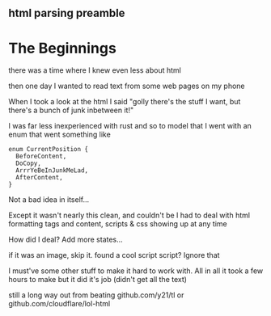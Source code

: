 ## html parsing preamble

# The Beginnings

there was a time where I knew even less about html

then one day I wanted to read text from some web pages on my phone 

When I took a look at the html I said "golly there's the stuff I want, but there's a bunch of junk inbetween it!"

I was far less inexperienced with rust and so to model that I went with an enum that went something like

```
enum CurrentPosition {
  BeforeContent,
  DoCopy,
  ArrrYeBeInJunkMeLad,
  AfterContent,
}
```

Not a bad idea in itself...

Except it wasn't nearly this clean, and couldn't be
I had to deal with html formatting tags and content, scripts & css showing up at any time

How did I deal? Add more states...

if it was an image, skip it. found a cool script script? Ignore that


I must've some other stuff to make it hard to work with.
All in all it took a few hours to make but it did it's job (didn't get all the text)


still a long way out from beating github.com/y21/tl or github.com/cloudflare/lol-html

